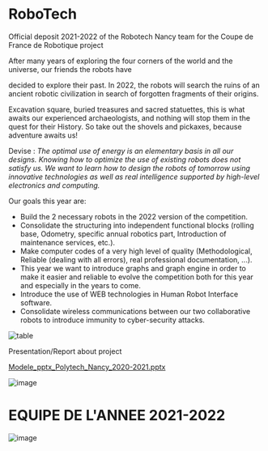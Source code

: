 # RoboTech
Official deposit 2021-2022 of the Robotech Nancy team for the Coupe de France de Robotique project

After many years of exploring the four corners of the world and the universe, our friends the robots have

decided to explore their past. In 2022, the robots will search the ruins of an ancient robotic civilization in search of forgotten fragments of their origins.

Excavation square, buried treasures and sacred statuettes, this is what awaits our experienced archaeologists, and nothing will stop them in the quest for their History. So take out the shovels and pickaxes, because adventure awaits us!

Devise :
*The optimal use of energy is an elementary basis in all our designs. Knowing how to optimize the use of existing robots does not satisfy us. We want to learn how to design the robots of tomorrow using innovative technologies as well as real intelligence supported by high-level electronics and computing.*

Our goals this year are:

- Build the 2 necessary robots in the 2022 version of the competition.
- Consolidate the structuring into independent functional blocks (rolling base, Odometry, specific annual robotics part, Introduction of maintenance services, etc.).
- Make computer codes of a very high level of quality (Methodological, Reliable (dealing with all errors), real professional documentation, ...).
- This year we want to introduce graphs and graph engine in order to make it easier and reliable to evolve the competition both for this year and especially in the years to come.
- Introduce the use of WEB technologies in Human Robot Interface software.
- Consolidate wireless communications between our two collaborative robots to introduce immunity to cyber-security attacks.


![table](https://user-images.githubusercontent.com/92337987/172052617-b55c45a7-98b3-4d5c-8f68-49e579d9f208.png)


Presentation/Report about project

[Modele_pptx_Polytech_Nancy_2020-2021.pptx](https://github.com/Jokuchh/RoboTech/files/8754961/Modele_pptx_Polytech_Nancy_2020-2021.pptx)


![image](https://user-images.githubusercontent.com/92337987/172059620-7f4dd99e-ba2c-4ee8-80dd-4099a57a28f1.png)

# EQUIPE DE L'ANNEE 2021-2022
![image](https://user-images.githubusercontent.com/92337987/172059602-caefbb56-d250-4782-bdd8-66bb02ff9c88.png)


